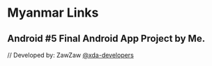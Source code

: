 # Myanmar Links
## Android #5 Final Android App Project by Me.

// Developed by: ZawZaw [@xda-developers](https://forum.xda-developers.com/member.php?u=7581611)
